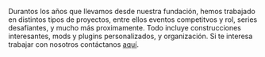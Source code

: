 Durantos los años que llevamos desde nuestra fundación, hemos trabajado en distintos tipos de proyectos, entre ellos eventos competitvos y rol, series desafiantes, y mucho más proximamente. Todo incluye construcciones interesantes, mods y plugins personalizados, y organización. Si te interesa trabajar con nosotros contáctanos [aquí](/contacto/).